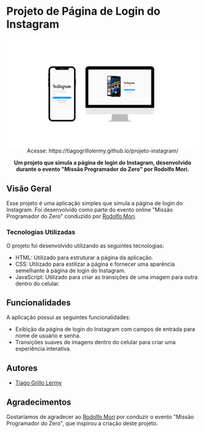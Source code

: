# Projeto de Página de Login do Instagram

<div align="center">
<img src="./assets/login-instagram.png">
  Acesse: https://tiagogrillolermy.github.io/projeto-instagram/
</div>

<p align="center">
  <strong>Um projeto que simula a página de login do Instagram, desenvolvido durante o evento "Missão Programador do Zero" por Rodolfo Mori.</strong>
</p>

## Visão Geral

Esse projeto é uma aplicação simples que simula a página de login do Instagram. Foi desenvolvido como parte do evento online "Missão Programador do Zero" conduzido por [Rodolfo Mori](https://github.com/rodolfomori).

### Tecnologias Utilizadas

O projeto foi desenvolvido utilizando as seguintes tecnologias:

- HTML: Utilizado para estruturar a página da aplicação.
- CSS: Utilizado para estilizar a página e fornecer uma aparência semelhante à página de login do Instagram.
- JavaScript: Utilizado para criar as transições de uma imagem para outra dentro do celular.

## Funcionalidades

A aplicação possui as seguintes funcionalidades:

- Exibição da página de login do Instagram com campos de entrada para nome de usuário e senha.
- Transições suaves de imagens dentro do celular para criar uma experiência interativa.

## Autores

- [Tiago Grillo Lermy](https://github.com/TiagoGrilloLermy)

## Agradecimentos

Gostaríamos de agradecer ao [Rodolfo Mori](https://github.com/rodolfomori) por conduzir o evento "Missão Programador do Zero", que inspirou a criação deste projeto.
